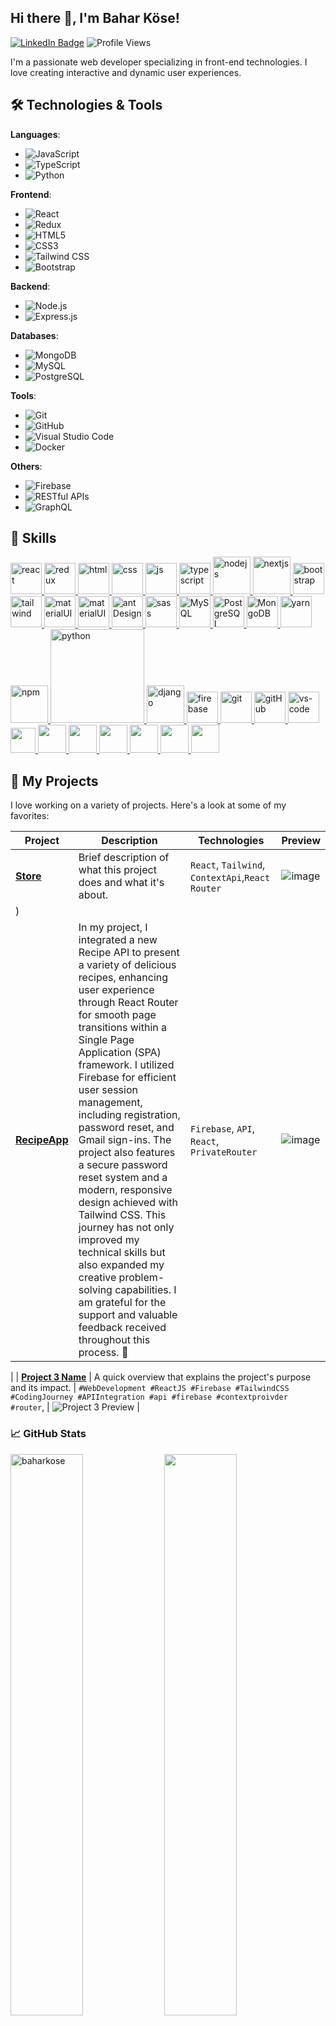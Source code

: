 ## Hi there 👋, I'm Bahar Köse!

[![LinkedIn Badge](https://img.shields.io/badge/-Bahar_Köse-%230077B5.svg?&style=for-the-badge&logo=linkedin&logoColor=white)](https://www.linkedin.com/in/baharkose/)
![Profile Views](https://komarev.com/ghpvc/?username=baharkose)

I'm a passionate web developer specializing in front-end technologies. I love creating interactive and dynamic user experiences.

## 🛠️ Technologies & Tools

**Languages**:
- ![JavaScript](https://img.shields.io/badge/-JavaScript-%23F7DF1E?style=flat&logo=javascript&logoColor=black)
- ![TypeScript](https://img.shields.io/badge/-TypeScript-%23007ACC?style=flat&logo=typescript&logoColor=white)
- ![Python](https://img.shields.io/badge/-Python-%233776AB?style=flat&logo=python&logoColor=white)

**Frontend**:
- ![React](https://img.shields.io/badge/-React-%2361DAFB?style=flat&logo=react&logoColor=black)
- ![Redux](https://img.shields.io/badge/-Redux-%23764ABC?style=flat&logo=redux&logoColor=white)
- ![HTML5](https://img.shields.io/badge/-HTML5-%23E34F26?style=flat&logo=html5&logoColor=white)
- ![CSS3](https://img.shields.io/badge/-CSS3-%231572B6?style=flat&logo=css3&logoColor=white)
- ![Tailwind CSS](https://img.shields.io/badge/-Tailwind_CSS-%2338B2AC?style=flat&logo=tailwind-css&logoColor=white)
- ![Bootstrap](https://img.shields.io/badge/-Bootstrap-%237952B3?style=flat&logo=bootstrap&logoColor=white)

**Backend**:
- ![Node.js](https://img.shields.io/badge/-Node.js-%23339933?style=flat&logo=node.js&logoColor=white)
- ![Express.js](https://img.shields.io/badge/-Express.js-%23000000?style=flat&logo=express&logoColor=white)

**Databases**:
- ![MongoDB](https://img.shields.io/badge/-MongoDB-%2347A248?style=flat&logo=mongodb&logoColor=white)
- ![MySQL](https://img.shields.io/badge/-MySQL-%234479A1?style=flat&logo=mysql&logoColor=white)
- ![PostgreSQL](https://img.shields.io/badge/-PostgreSQL-%23336791?style=flat&logo=postgresql&logoColor=white)

**Tools**:
- ![Git](https://img.shields.io/badge/-Git-%23F05032?style=flat&logo=git&logoColor=white)
- ![GitHub](https://img.shields.io/badge/-GitHub-%23181717?style=flat&logo=github&logoColor=white)
- ![Visual Studio Code](https://img.shields.io/badge/-Visual_Studio_Code-%23007ACC?style=flat&logo=visual-studio-code&logoColor=white)
- ![Docker](https://img.shields.io/badge/-Docker-%232496ED?style=flat&logo=docker&logoColor=white)

**Others**:
- ![Firebase](https://img.shields.io/badge/-Firebase-%23FFCA28?style=flat&logo=firebase&logoColor=black)
- ![RESTful APIs](https://img.shields.io/badge/-RESTful_APIs-%2329BEB0?style=flat)
- ![GraphQL](https://img.shields.io/badge/-GraphQL-%23E10098?style=flat&logo=graphql&logoColor=white)


## 🚀 Skills
<p>
<a href="#" target="_blank"> <img src="https://cdn.icon-icons.com/icons2/2415/PNG/512/react_original_wordmark_logo_icon_146375.png" alt="react" width="50"/> </a> 
<a href="#" target="_blank"> <img src="https://user-images.githubusercontent.com/25181517/187896150-cc1dcb12-d490-445c-8e4d-1275cd2388d6.png" alt="redux" width="50"/> </a> 
<a href="#" target="_blank"> <img src="https://www.svgrepo.com/show/353884/html-5.svg" alt="html" height="50"/> </a> 
<a href="#" target="_blank"> <img src="https://www.svgrepo.com/show/303263/css3-logo.svg" alt="css" height="50"/> </a> 
<a href="#" target="_blank"> <img src="https://cdn.icon-icons.com/icons2/2108/PNG/512/javascript_icon_130900.png" alt="js" height="50"/> </a> 
  <a href="#" target="_blank"> <img src="https://user-images.githubusercontent.com/25181517/183890598-19a0ac2d-e88a-4005-a8df-1ee36782fde1.png" alt="typescript" height="50"/> </a> 
  <a href="#" target="_blank"> <img src="https://user-images.githubusercontent.com/25181517/183568594-85e280a7-0d7e-4d1a-9028-c8c2209e073c.png" alt="nodejs" height="60"/> </a> 
  <a href="#" target="_blank"> <img src="https://github.com/marwin1991/profile-technology-icons/assets/136815194/5f8c622c-c217-4649-b0a9-7e0ee24bd704" alt="nextjs" height="60"/> </a> 
<a href="#" target="_blank"> <img src="https://user-images.githubusercontent.com/25181517/183898054-b3d693d4-dafb-4808-a509-bab54cf5de34.png" alt="bootstrap" height="50"/> </a> 
<a href="#" target="_blank"> <img src="https://user-images.githubusercontent.com/25181517/202896760-337261ed-ee92-4979-84c4-d4b829c7355d.png" alt="tailwind" height="50"/> </a> 
  <a href="#" target="_blank"> <img src="https://user-images.githubusercontent.com/25181517/190887639-d0ba4ec9-ddbe-45dd-bea1-4db83846503e.png" alt="materialUI" height="50"/> </a> 
<a href="#" target="_blank"> <img src="https://user-images.githubusercontent.com/25181517/189716630-fe6c084c-6c66-43af-aa49-64c8aea4a5c2.png" alt="materialUI" height="50"/> </a> 
  <a href="#" target="_blank"> <img src="https://user-images.githubusercontent.com/25181517/190887795-99cb0921-e57f-430b-a111-e165deedaa36.png" alt="antDesign" height="50"/> </a> 
<a href="#" target="_blank"> <img src="https://user-images.githubusercontent.com/25181517/192158956-48192682-23d5-4bfc-9dfb-6511ade346bc.png" alt="sass" height="50"/> </a> 
<a href="#" target="_blank"> <img src="https://cdn.icon-icons.com/icons2/2415/PNG/512/mysql_original_wordmark_logo_icon_146417.png" alt="MySQL" height="50"/> </a> 
<a href="#" target="_blank"> <img src="https://www.vectorlogo.zone/logos/postgresql/postgresql-ar21.svg" alt="PostgreSQL" height="50"/> </a> 
<a href="#" target="_blank"> <img src="https://www.vectorlogo.zone/logos/mongodb/mongodb-ar21.svg" alt="MongoDB" height="50"/> </a> 
<a href="#" target="_blank"> <img src="https://user-images.githubusercontent.com/25181517/183049794-a3dfaddd-22ee-4ffe-b0b4-549ccd4879f9.png" alt="yarn" height="50"/> </a>
<a href="#" target="_blank"> <img src="https://user-images.githubusercontent.com/25181517/121401671-49102800-c959-11eb-9f6f-74d49a5e1774.png" alt="npm" height="60"/> </a> 
<a href="#" target="_blank"> <img src="https://www.python.org/static/img/python-logo.png" alt="python" width="150"/> </a>  
<a href="#" target="_blank"> <img src="https://cdn.icon-icons.com/icons2/2415/PNG/512/django_plain_logo_icon_146558.png" alt="django" height="60"/> </a> 
<a href="#" target="_blank"> <img src="https://user-images.githubusercontent.com/25181517/189716855-2c69ca7a-5149-4647-936d-780610911353.png" alt="firebase" height="50"/> </a> 
<a href="#" target="_blank"> <img src="https://www.vectorlogo.zone/logos/git-scm/git-scm-icon.svg" alt="git" height="50"/> </a> 
<a href="#" target="_blank"> <img src="https://www.svgrepo.com/show/349375/github.svg" alt="gitHub" height="50"/> </a> 
<a href="#" target="_blank"> <img src="https://user-images.githubusercontent.com/25181517/192108891-d86b6220-e232-423a-bf5f-90903e6887c3.png" alt="vs-code" height="50"/> </a> 
<a href="#" target="_blank"> <img src="https://user-images.githubusercontent.com/25181517/183912952-83784e94-629d-4c34-a961-ae2ae795b662.png" height="40"/> </a>
<a href="#" target="_blank"> <img src="https://www.svgrepo.com/show/354354/slack-icon.svg" height="45"/> </a>
<a href="#" target="_blank"> <img src="https://user-images.githubusercontent.com/25181517/192109061-e138ca71-337c-4019-8d42-4792fdaa7128.png" height="45"/> </a>
<a href="#" target="_blank"> <img src="https://user-images.githubusercontent.com/25181517/186884152-ae609cca-8cf1-4175-8d60-1ce1fa078ca2.png" height="45"/> </a>
<a href="#" target="_blank"> <img src="https://user-images.githubusercontent.com/25181517/183911544-95ad6ba7-09bf-4040-ac44-0adafedb9616.png" height="45"/> </a>
  <a href="#" target="_blank"> <img src="https://user-images.githubusercontent.com/68279555/200387386-276c709f-380b-46cc-81fd-f292985927a8.png" height="45"/> </a>
   <a href="#" target="_blank"> <img src="https://user-images.githubusercontent.com/25181517/117207330-263ba280-adf4-11eb-9b97-0ac5b40bc3be.png" height="45"/> </a>

## 🚀 My Projects

I love working on a variety of projects. Here's a look at some of my favorites:

| Project | Description | Technologies | Preview |
| ------- | ----------- | ------------ | ------- |
| **[Store](https://cstore-nine.vercel.app/dashboard/products)** | Brief description of what this project does and what it's about. | `React`, `Tailwind`, `ContextApi`,`React Router`| ![image](https://github.com/baharkose/baharkose/assets/110201916/5f23610d-cc45-411b-bcfa-8467b4a1af0a)
) |
| **[RecipeApp]([Project-Link](https://lnkd.in/d6M4yD-3))** | In my project, I integrated a new Recipe API to present a variety of delicious recipes, enhancing user experience through React Router for smooth page transitions within a Single Page Application (SPA) framework. I utilized Firebase for efficient user session management, including registration, password reset, and Gmail sign-ins. The project also features a secure password reset system and a modern, responsive design achieved with Tailwind CSS. This journey has not only improved my technical skills but also expanded my creative problem-solving capabilities. I am grateful for the support and valuable feedback received throughout this process. 🙏 | `Firebase`, `API`, `React`, `PrivateRouter` | ![image](https://github.com/baharkose/baharkose/assets/110201916/22d070a6-f1c6-4cac-972b-216a23603c47)
 |
| **[Project 3 Name](Project-Link)** | A quick overview that explains the project's purpose and its impact. | `#WebDevelopment #ReactJS #Firebase #TailwindCSS #CodingJourney #APIIntegration #api #firebase #contextproivder #router`,  | ![Project 3 Preview](Image-Link) |

### 📈 GitHub Stats

<p align="left">
  <img src="https://github-readme-stats.vercel.app/api?username=baharkose&show_icons=true&theme=gotham" alt="baharkose" width="48%" />
  <img src="https://github-readme-streak-stats.herokuapp.com/?user=baharkose&theme=gotham" width="48%" />
</p>

<p align="center">
  <img src="https://github-readme-stats.vercel.app/api/top-langs/?username=baharkose&layout=compact&theme=gotham" alt="Most Used Languages" />
</p>

### 📫 How to Reach Me

- LinkedIn: [Bahar Köse](https://www.linkedin.com/in/baharkose/)
- Email: [baharkose17@gmail.com](mailto:baharkose17@gmail.com)


